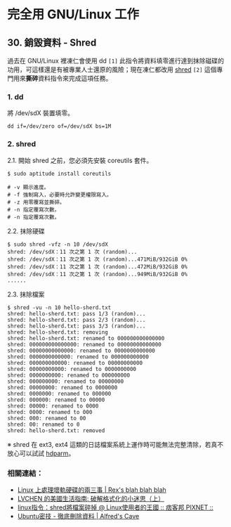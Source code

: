 # 完全用 GNU/Linux 工作

## 30. 銷毀資料 - Shred

過去在 GNU/Linux 裡凍仁會使用 dd ``[1]`` 此指令將資料填零進行達到抹除磁碟的功用，可這樣還是有被專業人士還原的風險；現在凍仁都改用 [shred](http://zh.wikipedia.org/wiki/Shred_(Unix)) ``[2]`` 這個專門用來**撕碎**資料指令來完成這項任務。

### 1. dd

將 /dev/sdX 裝置填零。

	dd if=/dev/zero of=/dev/sdX bs=1M

### 2. shred

2.1. 開始 shred 之前，您必須先安裝 coreutils 套件。

	$ sudo aptitude install coreutils 

	# -v 顯示進度。
	# -f 強制寫入，必要時允許變更權限寫入。
	# -z 用零覆寫並撕碎。
	# -n 指定覆寫次數。
	# -n 指定覆寫次數。

2.2. 抹除硬碟

	$ sudo shred -vfz -n 10 /dev/sdX
	shred: /dev/sdX：11 次之第 1 次 (random)...
	shred: /dev/sdX：11 次之第 1 次 (random)...471MiB/932GiB 0%
	shred: /dev/sdX：11 次之第 1 次 (random)...472MiB/932GiB 0%
	shred: /dev/sdX：11 次之第 1 次 (random)...949MiB/932GiB 0%
	......

2.3. 抹除檔案

	$ shred -vu -n 10 hello-sherd.txt 
	shred: hello-sherd.txt: pass 1/3 (random)...
	shred: hello-sherd.txt: pass 2/3 (random)...
	shred: hello-sherd.txt: pass 3/3 (random)...
	shred: hello-sherd.txt: removing
	shred: hello-sherd.txt: renamed to 000000000000000
	shred: 000000000000000: renamed to 00000000000000
	shred: 00000000000000: renamed to 0000000000000
	shred: 0000000000000: renamed to 000000000000
	shred: 000000000000: renamed to 00000000000
	shred: 00000000000: renamed to 0000000000
	shred: 0000000000: renamed to 000000000
	shred: 000000000: renamed to 00000000
	shred: 00000000: renamed to 0000000
	shred: 0000000: renamed to 000000
	shred: 000000: renamed to 00000
	shred: 00000: renamed to 0000
	shred: 0000: renamed to 000
	shred: 000: renamed to 00
	shred: 00: renamed to 0
	shred: hello-sherd.txt: removed

※ shred 在 ext3, ext4 這類的日誌檔案系統上運作時可能無法完整清除，若真不放心可以試試 [hdparm](http://en.wikipedia.org/wiki/Hdparm)。

### 相關連結：

- [Linux 上處理壞軌硬碟的兩三事 | Rex's blah blah blah](http://blog.nutsfactory.net/2011/05/30/manage-bad-blocks-on-linux/)
- [LVCHEN 的美國生活指南: 破解格式化的小迷思（上）](http://lvchen.blogspot.tw/2008/02/blog-post_12.html)
- [linux指令：shred將檔案碎掉 @ Linux使用者的王國 :: 痞客邦 PIXNET ::](http://kadok0520.pixnet.net/blog/post/25498844-linux%E6%8C%87%E4%BB%A4%EF%BC%9Ashred%E5%B0%87%E6%AA%94%E6%A1%88%E7%A2%8E%E6%8E%89)
- [Ubuntu密技 - 徹底刪除資料 | Alfred's Cave](http://alfredcave.blogspot.tw/2009/10/ubuntu_9008.html)

